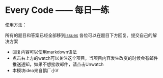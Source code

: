 # Every Code —— 每日一练
使用方法：

所有的题目和答案已经全部移到[issues](https://github.com/N-ZOO/everycode/issues)
各位可以在题目下方回复，提交自己的解决方案
  * 回复内容可以使用markdown语法
  * 点击右上方的watch可以关注这个项目，当项目内容发生改变的时候会有邮件推送通知，如果不想接收邮件，请点击Unwatch
  * 本模块idea来自鹅厂小V
